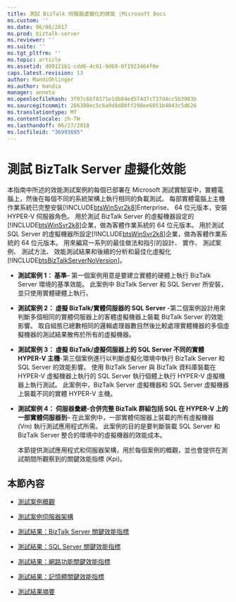 ```yaml
---
title: 測試 BizTalk 伺服器虛擬化的效能 |Microsoft Docs
ms.custom: ''
ms.date: 06/08/2017
ms.prod: biztalk-server
ms.reviewer: ''
ms.suite: ''
ms.tgt_pltfrm: ''
ms.topic: article
ms.assetid: d09121b1-cdd6-4c01-9d69-0f1923464f0e
caps.latest.revision: 13
author: MandiOhlinger
ms.author: mandia
manager: anneta
ms.openlocfilehash: 3f07c6bf8371e1db84ed574d7c737d4cc5b3903b
ms.sourcegitcommit: 266308ec5c6a9d8d80ff298ee6051b4843c5d626
ms.translationtype: MT
ms.contentlocale: zh-TW
ms.lasthandoff: 06/27/2018
ms.locfileid: "36993695"
---
```

# <a name="testing-biztalk-server-virtualization-performance"></a>測試 BizTalk Server 虛擬化效能
本指南中所述的效能測試案例的每個已部署在 Microsoft 測試實驗室中，實體電腦上，然後在每個不同的系統架構上執行相同的負載測試。 每部實體電腦上主機作業系統已完整安裝[!INCLUDE[btsWinSvr2k8](../includes/btswinsvr2k8-md.md)]Enterprise、 64 位元版本，安裝 HYPER-V 伺服器角色。 用於測試 BizTalk Server 的虛擬機器設定的[!INCLUDE[btsWinSvr2k8](../includes/btswinsvr2k8-md.md)]企業，做為客體作業系統的 64 位元版本。 用於測試 SQL Server 的虛擬機器所設定[!INCLUDE[btsWinSvr2k8](../includes/btswinsvr2k8-md.md)]企業，做為客體作業系統的 64 位元版本。 用來編寫一系列的最佳做法和指引的設計、 實作、 測試案例、 測試方法、 效能測試結果和後續的分析和最佳化虛擬化[!INCLUDE[btsBizTalkServerNoVersion](../includes/btsbiztalkservernoversion-md.md)]。  
  
- **測試案例 1： 基準**– 第一個案例用意是要建立實體的硬體上執行 BizTalk Server 環境的基準效能。 此案例中 BizTalk Server 和 SQL Server 所安裝，並只使用實體硬體上執行。  
  
- **測試案例 2： 虛擬 BizTalk/實體伺服器的 SQL Server** -第二個案例設計用來判斷多個相同的實體伺服器上的客體虛擬機器上裝載 BizTalk Server 的效能影響。 取自組態已總數相同的邏輯處理器數目然後比較處理實體機器的多個虛擬機器的測試結果散佈於所有的虛擬機器。  
  
- **測試案例 3： 虛擬 BizTalk/虛擬伺服器上的 SQL Server 不同的實體 HYPER-V 主機**-第三個案例進行以判斷虛擬化環境中執行 BizTalk Server 和 SQL Server 的效能影響。 使用 BizTalk Server 與 BizTalk 資料庫裝載在 HYPER-V 虛擬機器上執行的 SQL Server 執行個體上執行 HYPER-V 虛擬機器上執行測試。 此案例中，BizTalk Server 虛擬機器和 SQL Server 虛擬機器上裝載不同的實體 HYPER-V 主機。  
  
- **測試案例 4： 伺服器彙總-合併完整 BizTalk 群組包括 SQL 在 HYPER-V 上的一部實體伺服器到**– 在此案例中，一部實體伺服器上裝載的所有虛擬機器 (Vm) 執行測試應用程式所需。 此案例的目的是要判斷裝載 SQL Server 和 BizTalk Server 整合的環境中的虛擬機器的效能成本。  
  
  本節提供測試應用程式和伺服器架構，用於每個案例的概觀，並也會提供在測試期間所觀察到的關鍵效能指標 (Kpi)。  
  
## <a name="in-this-section"></a>本節內容  
  
-   [測試案例概觀](../technical-guides/test-scenario-overview.md)  
  
-   [測試案例伺服器架構](../technical-guides/test-scenario-server-architecture.md)  
  
-   [測試結果：BizTalk Server 關鍵效能指標](../technical-guides/test-results-biztalk-server-key-performance-indicators.md)  
  
-   [測試結果：SQL Server 關鍵效能指標](../technical-guides/test-results-sql-server-key-performance-indicators.md)  
  
-   [測試結果：網路功能關鍵效能指標](../technical-guides/test-results-networking-key-performance-indicators.md)  
  
-   [測試結果：記憶體關鍵效能指標](../technical-guides/test-results-memory-key-performance-indicators.md)  
  
-   [測試結果摘要](../technical-guides/summary-of-test-results.md)